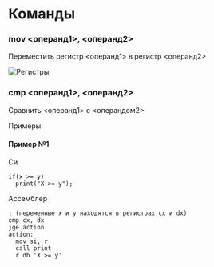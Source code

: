# Команды
### mov <операнд1>, <операнд2>
Переместить регистр <операнд1> в регистр <операнд2>

![Регистры](https://upload.wikimedia.org/wikipedia/commons/thumb/1/15/Table_of_x86_Registers_svg.svg/1920px-Table_of_x86_Registers_svg.svg.png)

### cmp <операнд1>, <операнд2>
Сравнить <операнд1> с <операндом2>


Примеры:

#### Пример №1

Си
```
if(x >= y)
  print("X >= y");
```

Ассемблер
```
; (переменные x и y находятся в регистрах cx и dx)
cmp cx, dx
jge action
action:
  mov si, r
  call print
  r db 'X >= y'
```
